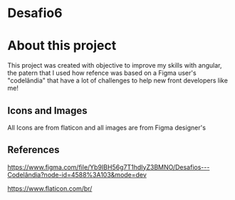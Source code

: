# Desafio6

# About this project

This project was created with objective to improve my skills with angular, the patern that I used how refence was based on a Figma user's "codelândia" that have a lot of challenges to help new front developers like me! 

## Icons and Images

All Icons are from flaticon and all images are from Figma designer's

## References
https://www.figma.com/file/Yb9IBH56g7T1hdIyZ3BMNO/Desafios---Codelândia?node-id=4588%3A103&mode=dev

https://www.flaticon.com/br/
